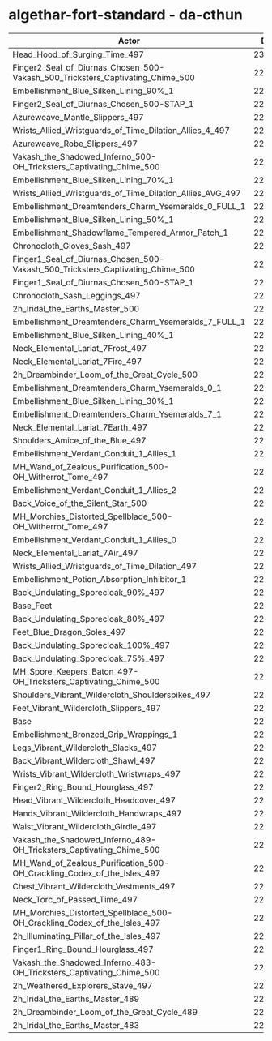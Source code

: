 # algethar-fort-standard - da-cthun
| Actor | DPS | Increase |
|---|:---:|:---:|
|Head_Hood_of_Surging_Time_497|230764|2.36%|
|Finger2_Seal_of_Diurnas_Chosen_500-Vakash_500_Tricksters_Captivating_Chime_500|228915|1.54%|
|Embellishment_Blue_Silken_Lining_90%_1|228628|1.41%|
|Finger2_Seal_of_Diurnas_Chosen_500-STAP_1|228467|1.34%|
|Azureweave_Mantle_Slippers_497|228421|1.32%|
|Wrists_Allied_Wristguards_of_Time_Dilation_Allies_4_497|228399|1.31%|
|Azureweave_Robe_Slippers_497|228245|1.24%|
|Vakash_the_Shadowed_Inferno_500-OH_Tricksters_Captivating_Chime_500|227955|1.11%|
|Embellishment_Blue_Silken_Lining_70%_1|227911|1.09%|
|Wrists_Allied_Wristguards_of_Time_Dilation_Allies_AVG_497|227728|1.01%|
|Embellishment_Dreamtenders_Charm_Ysemeralds_0_FULL_1|227326|0.83%|
|Embellishment_Blue_Silken_Lining_50%_1|227324|0.83%|
|Embellishment_Shadowflame_Tempered_Armor_Patch_1|227285|0.82%|
|Chronocloth_Gloves_Sash_497|227270|0.81%|
|Finger1_Seal_of_Diurnas_Chosen_500-Vakash_500_Tricksters_Captivating_Chime_500|227172|0.77%|
|Finger1_Seal_of_Diurnas_Chosen_500-STAP_1|227084|0.73%|
|Chronocloth_Sash_Leggings_497|227013|0.70%|
|2h_Iridal_the_Earths_Master_500|227004|0.69%|
|Embellishment_Dreamtenders_Charm_Ysemeralds_7_FULL_1|226962|0.67%|
|Embellishment_Blue_Silken_Lining_40%_1|226831|0.61%|
|Neck_Elemental_Lariat_7Frost_497|226821|0.61%|
|Neck_Elemental_Lariat_7Fire_497|226813|0.61%|
|2h_Dreambinder_Loom_of_the_Great_Cycle_500|226711|0.56%|
|Embellishment_Dreamtenders_Charm_Ysemeralds_0_1|226615|0.52%|
|Embellishment_Blue_Silken_Lining_30%_1|226488|0.46%|
|Embellishment_Dreamtenders_Charm_Ysemeralds_7_1|226487|0.46%|
|Neck_Elemental_Lariat_7Earth_497|226480|0.46%|
|Shoulders_Amice_of_the_Blue_497|226470|0.45%|
|Embellishment_Verdant_Conduit_1_Allies_1|226426|0.44%|
|MH_Wand_of_Zealous_Purification_500-OH_Witherrot_Tome_497|226390|0.42%|
|Embellishment_Verdant_Conduit_1_Allies_2|226385|0.42%|
|Back_Voice_of_the_Silent_Star_500|226278|0.37%|
|MH_Morchies_Distorted_Spellblade_500-OH_Witherrot_Tome_497|226268|0.37%|
|Embellishment_Verdant_Conduit_1_Allies_0|226265|0.36%|
|Neck_Elemental_Lariat_7Air_497|226164|0.32%|
|Wrists_Allied_Wristguards_of_Time_Dilation_497|226058|0.27%|
|Embellishment_Potion_Absorption_Inhibitor_1|225823|0.17%|
|Back_Undulating_Sporecloak_90%_497|225753|0.14%|
|Base_Feet|225733|0.13%|
|Back_Undulating_Sporecloak_80%_497|225710|0.12%|
|Feet_Blue_Dragon_Soles_497|225695|0.11%|
|Back_Undulating_Sporecloak_100%_497|225691|0.11%|
|Back_Undulating_Sporecloak_75%_497|225601|0.07%|
|MH_Spore_Keepers_Baton_497-OH_Tricksters_Captivating_Chime_500|225591|0.06%|
|Shoulders_Vibrant_Wildercloth_Shoulderspikes_497|225574|0.06%|
|Feet_Vibrant_Wildercloth_Slippers_497|225515|0.03%|
|Base|225445|0.00%|
|Embellishment_Bronzed_Grip_Wrappings_1|225403|-0.02%|
|Legs_Vibrant_Wildercloth_Slacks_497|225394|-0.02%|
|Back_Vibrant_Wildercloth_Shawl_497|225341|-0.05%|
|Wrists_Vibrant_Wildercloth_Wristwraps_497|225338|-0.05%|
|Finger2_Ring_Bound_Hourglass_497|225292|-0.07%|
|Head_Vibrant_Wildercloth_Headcover_497|225245|-0.09%|
|Hands_Vibrant_Wildercloth_Handwraps_497|225216|-0.10%|
|Waist_Vibrant_Wildercloth_Girdle_497|225206|-0.11%|
|Vakash_the_Shadowed_Inferno_489-OH_Tricksters_Captivating_Chime_500|225200|-0.11%|
|MH_Wand_of_Zealous_Purification_500-OH_Crackling_Codex_of_the_Isles_497|225118|-0.15%|
|Chest_Vibrant_Wildercloth_Vestments_497|225093|-0.16%|
|Neck_Torc_of_Passed_Time_497|225000|-0.20%|
|MH_Morchies_Distorted_Spellblade_500-OH_Crackling_Codex_of_the_Isles_497|224998|-0.20%|
|2h_Illuminating_Pillar_of_the_Isles_497|224360|-0.48%|
|Finger1_Ring_Bound_Hourglass_497|224346|-0.49%|
|Vakash_the_Shadowed_Inferno_483-OH_Tricksters_Captivating_Chime_500|223850|-0.71%|
|2h_Weathered_Explorers_Stave_497|223257|-0.97%|
|2h_Iridal_the_Earths_Master_489|223003|-1.08%|
|2h_Dreambinder_Loom_of_the_Great_Cycle_489|222844|-1.15%|
|2h_Iridal_the_Earths_Master_483|221165|-1.90%|
